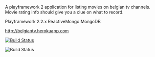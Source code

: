 A playframework 2 application for listing movies on belgian tv channels. Movie rating info should give you a clue on what to record.

Playframework 2.2.x
ReactiveMongo
MongoDB

<http://belgiantv.herokuapp.com>

[![Build Status](https://travis-ci.org/francisdb/belgiantv.png?branch=master)](https://travis-ci.org/francisdb/belgiantv)

![Build Status](https://www.codeship.io/projects/f0663d10-f562-0130-8cb4-3a7857e44df3/status)
